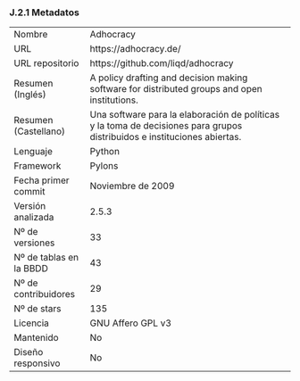 ### J.2.1 Metadatos

<table>
  <tr>
    <td>Nombre</td>
    <td>Adhocracy</td>
  </tr>
  <tr>
    <td>URL</td>
    <td>https://adhocracy.de/  </td>
  </tr>
  <tr>
    <td>URL repositorio</td>
    <td>https://github.com/liqd/adhocracy </td>
  </tr>
  <tr>
    <td>Resumen (Inglés)</td>
    <td>A policy drafting and decision making software for distributed groups and open institutions.</td>
  </tr>
  <tr>
    <td>Resumen (Castellano)</td>
    <td>Una software para la elaboración de políticas y la toma de decisiones para grupos distribuidos e instituciones abiertas.</td>
  </tr>
  <tr>
    <td>Lenguaje</td>
    <td>Python</td>
  </tr>
  <tr>
    <td>Framework</td>
    <td>Pylons</td>
  </tr>
  <tr>
    <td>Fecha primer commit</td>
    <td>Noviembre de 2009</td>
  </tr>
  <tr>
    <td>Versión analizada</td>
    <td>2.5.3</td>
  </tr>
  <tr>
    <td>Nº de versiones</td>
    <td>33</td>
  </tr>
  <tr>
    <td>Nº de tablas en la BBDD</td>
    <td>43</td>
  </tr>
  <tr>
    <td>Nº de contribuidores</td>
    <td>29</td>
  </tr>
  <tr>
    <td>Nº de stars</td>
    <td>135</td>
  </tr>
  <tr>
    <td>Licencia</td>
    <td>GNU Affero GPL v3</td>
  </tr>
  <tr>
    <td>Mantenido</td>
    <td>No</td>
  </tr>
  <tr>
    <td>Diseño responsivo</td>
    <td>No</td>
  </tr>
</table>



